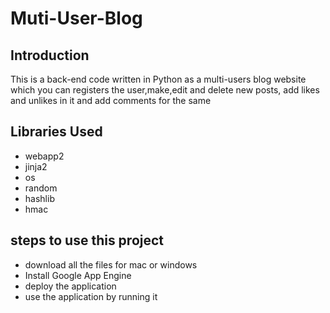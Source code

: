 # Muti-User-Blog

## Introduction
This is a back-end code written in Python as a multi-users blog website which you can registers the user,make,edit and delete new posts, add likes and unlikes in it and add comments for the same

## Libraries Used
* webapp2
* jinja2
* os
* random
* hashlib
* hmac

## steps to use this project
* download all the files for mac or windows
* Install Google App Engine 
* deploy the application
* use the application by running it
